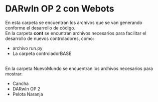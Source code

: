 # DARwIn OP 2 con Webots
En esta carpeta se encuentran los archivos que se van generando conforme el desarrollo de código.
<br>
En la carpeta <strong>cont</strong> se encuntran archivos necesarios para facilitar el desarrollo de nuevos controladores, como:
<ul>
  <li>archivo run.py</li>
  <li>La carpeta controladorBASE</li>
</ul>
<br>
En la carpeta NuevoMundo se encuentran los archivos necesarios para mostrar:
<ul>
  <li>Cancha</li>
  <li>DARwIn OP 2</li>
  <li>Pelota Naranja</li>
</ul>
